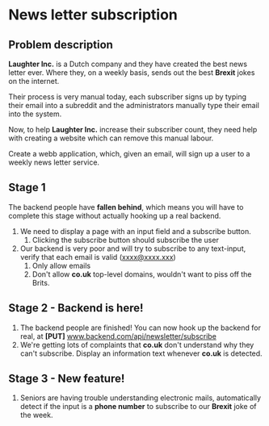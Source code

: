 # News letter subscription

## Problem description

**Laughter Inc.** is a Dutch company and they have created the best news letter ever. Where they, on a weekly basis, sends out the best **Brexit** jokes on the internet. 

Their process is very manual today, each subscriber signs up by typing their email into a subreddit and the administrators manually type their email into the system.

Now, to help **Laughter Inc.** increase their subscriber count, they need help with creating a website which can remove this manual labour.

Create a webb application, which, given an email, will sign up a user to a weekly news letter service.

## Stage 1

The backend people have **fallen behind**, which means you will have to complete this stage without actually hooking up a real backend.

1. We need to display a page with an input field and a subscribe button.
   1. Clicking the subscribe button should subscribe the user
1. Our backend is very poor and will try to subscribe to any text-input, verify that each email is valid (xxxx@xxxx.xxx)
   1. Only allow emails
   1. Don't allow **co.uk** top-level domains, wouldn't want to piss off the Brits.

## Stage 2 - Backend is here!

1. The backend people are finished!
You can now hook up the backend for real, at **[PUT]** www.backend.com/api/newsletter/subscribe
1. We're getting lots of complaints that **co.uk** don't understand why they can't subscribe. Display an information text whenever **co.uk** is detected.

## Stage 3 - New feature!

1. Seniors are having trouble understanding electronic mails, automatically detect if the input is a **phone number** to subscribe to our **Brexit** joke of the week.
